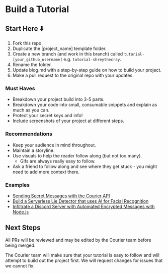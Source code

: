 # Build a Tutorial

## Start Here ⬇️

1. Fork this repo.
2. Duplicate the [project_name] template folder.
3. Create a new branch (and work in this branch) called `tutorial-[your_github_username]` e.g. `tutorial-shreythecray`.
4. Rename the folder.
5. Update blog.md with a step-by-step guide on how to build your project.
6. Make a pull request to the original repo with your updates.

### Must Haves
* Breakdown your project build into 3-5 parts.
* Breakdown your code into small, consumable snippets and explain as much as you can.
* Protect your secret keys and info!
* Include screenshots of your project at different steps.

### Recommendations
* Keep your audience in mind throughout.
* Maintain a storyline.
* Use visuals to help the reader follow along (but not too many).
  * Gifs are always really easy to follow.
* Ask a friend to follow along and see where they get stuck - you might need to add more context there.

### Examples
- [Sending Secret Messages with the Courier API](https://github.com/shreythecray/secret-messages)
- [Build a Serverless Lie Detector that uses AI for Facial Recognition](https://github.com/shreythecray/lie-detector)
- [Infiltrate a Discord Server with Automated Encrypted Messages with Node.js](https://github.com/shreythecray/infiltration)

## Next Steps
All PRs will be reviewed and may be edited by the Courier team before being merged.

The Courier team will make sure that your tutorial is easy to follow and will attempt to build out the project first. We will request changes for issues that we cannot fix.
